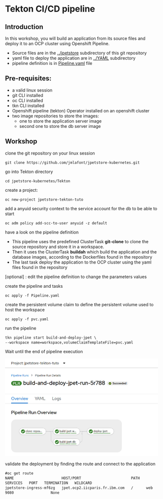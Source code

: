 # Tekton CI/CD pipeline

## Introduction

In this workshop, you will build an application from its source files and deploy it to an OCP cluster using Openshift Pipeline.

- Source files are in the [../jpetstore](../jpetstore) subdirectory of this git repository
- yaml file to deploy the application are in [../YAML](../YAML) subdirectory
- pipeline definition is in [Pipeline.yaml](Pipeline.yaml) file

## Pre-requisites:

- a valid linux session
- git CLI installed
- oc CLI installed
- tkn CLI installed
- Openshift pipeline (tekton) Operator installed on an openshift cluster 
- two image repositories to store the images:
  - one to store the application server image 
  - second one to store the db server image 



## Workshop

clone the git repository on your linux session

```
git clone https://github.com/jmlafont/jpetstore-kubernetes.git
```

go into Tekton directory

```
cd jpetstore-kubernetes/Tekton
```

create a project:

```
oc new-project jpetstore-tekton-tuto
```

add a anyuid security context to the service account for the db to be able to start

```
oc adm policy add-scc-to-user anyuid -z default
```

have a look on the pipeline definition

- This pipeline uses the predefined ClusterTask **git-clone** to clone the source repository and store it in a workspace.
- Then it uses the ClusterTask **buildah** which build the application and the database images, according to the Dockerfiles found in the repository
- The last task deploy the application to the OCP cluster using the yaml files found in the repository

[optional] : edit the pipeline definition to change the parameters values

create the pipeline and tasks

```
oc apply -f Pipeline.yaml
```

create  the persistent volume claim to define the persistent volume used to host the workspace

```
oc apply -f pvc.yaml
```

run the pipeline

```
tkn pipeline start build-and-deploy-jpet \
--workspace name=workspace,volumeClaimTemplateFile=pvc.yaml

```

Wait until the end of pipeline execution

![](./images/pipelinerun.jpg)

validate the deployment by finding the route and connect to the application

```
#oc get route
NAME                      HOST/PORT                       PATH   SERVICES   PORT   TERMINATION   WILDCARD
jpetstore-ingress-mf6zg   jpet.ocp2.iicparis.fr.ibm.com   /      web        9080                 None
```

